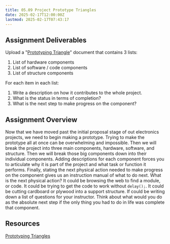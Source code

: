 ```yaml
---
title: 05.09 Project Prototype Triangles
date: 2025-02-17T12:00:00Z
lastmod: 2025-02-17T07:43:17
---
```


## Assignment Deliverables

Upload a "[Prototyping Triangle](../../../../electronics/prototyping-triangle.md)" document that contains 3 lists:

1. List of hardware components
2. List of software / code components
3. List of structure components

For each item in each list:

1. Write a description on how it contributes to the whole project.
2. What is the status in terms of completion?
3. What is the next step to make progress on the component?

## Assignment Overview

Now that we have moved past the initial proposal stage of out electronics projects, we need to begin making a prototype. Trying to make the prototype all at once can be overwhelming and impossible. Then we will break the project into three main components, hardware, software, and structure. Then we will break those big components down into their individual components. Adding descriptions for each component forces you to articulate why it is part of the project and what task or function it performs. Finally, stating the next physical action needed to make progress on the component gives us an instruction manual of what to do next. What is the next physical action? It could be browsing the web to find a module, or code. It could be trying to get the code to work without `delay();`. It could be cutting cardboard or plywood into a support structure. If could be writing down a list of questions for your instructor. Think about what would you do as the absolute next step if the only thing you had to do in life was complete that component.

## Resources

[Prototyping Triangles](../../../../electronics/prototyping-triangle.md)
